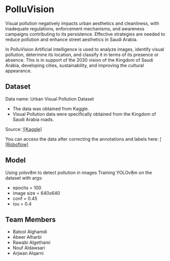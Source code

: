 
# PolluVision

Visual pollution negatively impacts urban aesthetics and cleanliness, with inadequate regulations, enforcement mechanisms, and awareness campaigns contributing to its persistence. Effective strategies are needed to reduce pollution and enhance street aesthetics in Saudi Arabia.

In PolluVision Artificial intelligence is used to analyze images, identify visual pollution, determine its location, and classify it in terms of its presence or absence. This is in support of the 2030 vision of the Kingdom of Saudi Arabia, developing cities, sustainability, and improving the cultural appearance.


## Dataset

Data name: Urban Visual Pollution Dataset
- The data was obtained from Kaggle.
- Visual Pollution data were specifically obtained from the Kingdom of Saudi Arabia roads.

Source: [![Kaggle]](https://www.kaggle.com/datasets/abhranta/urban-visual-pollution-dataset)

You can access the data after correcting the annotations and labels here:
[![Roboflow]](https://app.roboflow.com/sdaia-xqoon/capstone-avmph/8)


## Model

Using yolov8m to detect pollution in images Training YOLOv8m on the dataset with args: 
- epochs = 100
- image size = 640x640
- conf = 0.45
- iou = 0.4

## Team Members
- Batool Alghamdi
- Abeer Alharbi
- Rawabi Algethami
- Nouf Aldawsari
- Arjwan Alqarni


